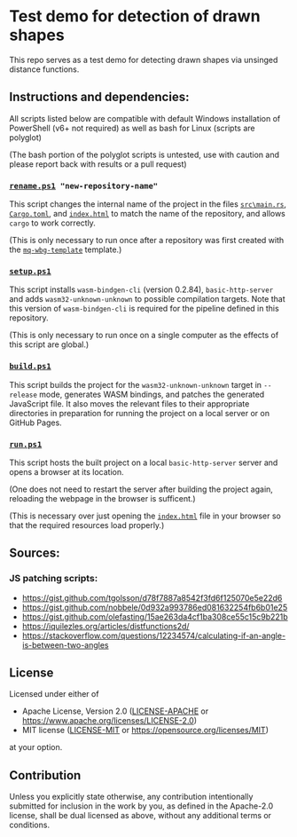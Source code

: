# Test demo for detection of drawn shapes

This repo serves as a test demo for detecting drawn shapes via unsinged
distance functions.

## Instructions and dependencies:

All scripts listed below are compatible with default Windows installation of
PowerShell (v6+ not required) as well as bash for Linux (scripts are polyglot)

(The bash portion of the polyglot scripts is untested, use with caution
and please report back with results or a pull request)

### [`rename.ps1`](rename.ps1)` "new-repository-name"`
This script changes the internal name of the project in the files
[`src\main.rs`](src\main.rs),
[`Cargo.toml`](Cargo.toml), and
[`index.html`](index.html)
to match the name of the repository, and allows `cargo` to work correctly.

(This is only necessary to run once after a repository was first created with the
[`mq-wbg-template`](https://github.com/GhtGhoster/mq-wbg-template) template.) 

### [`setup.ps1`](setup.ps1)
This script installs `wasm-bindgen-cli` (version 0.2.84), `basic-http-server`
and adds `wasm32-unknown-unknown` to possible compilation targets.
Note that this version of `wasm-bindgen-cli` is required for the pipeline
defined in this repository.

(This is only necessary to run once on a single computer as the effects
of this script are global.)

### [`build.ps1`](build.ps1)
This script builds the project for the `wasm32-unknown-unknown` target in
`--release` mode, generates WASM bindings, and patches the generated JavaScript
file. It also moves the relevant files to their appropriate directories
in preparation for running the project on a local server or on GitHub Pages.

### [`run.ps1`](run.ps1)
This script hosts the built project on a local `basic-http-server`
server and opens a browser at its location.

(One does not need to restart the server after building the project again,
reloading the webpage in the browser is sufficent.)

(This is necessary over just opening the [`index.html`](index.html)
file in your browser so that the required resources load properly.)

## Sources:
### JS patching scripts:
- https://gist.github.com/tgolsson/d78f7887a8542f3fd6f125070e5e22d6
- https://gist.github.com/nobbele/0d932a993786ed081632254fb6b01e25
- https://gist.github.com/olefasting/15ae263da4cf1ba308ce55c15c9b221b
- https://iquilezles.org/articles/distfunctions2d/
- https://stackoverflow.com/questions/12234574/calculating-if-an-angle-is-between-two-angles

## License

Licensed under either of

- Apache License, Version 2.0
  ([LICENSE-APACHE](LICENSE-APACHE) or https://www.apache.org/licenses/LICENSE-2.0)
- MIT license
  ([LICENSE-MIT](LICENSE-MIT) or https://opensource.org/licenses/MIT)

at your option.

## Contribution

Unless you explicitly state otherwise, any contribution intentionally submitted
for inclusion in the work by you, as defined in the Apache-2.0 license, shall be
dual licensed as above, without any additional terms or conditions.
